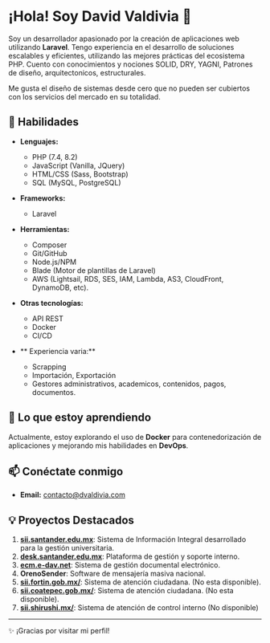 # ¡Hola! Soy David Valdivia 👋

Soy un desarrollador apasionado por la creación de aplicaciones web utilizando **Laravel**. Tengo experiencia en el desarrollo de soluciones escalables y eficientes, utilizando las mejores prácticas del ecosistema PHP.
Cuento con conocimientos y nociones SOLID, DRY, YAGNI, Patrones de diseño, arquitectonicos, estructurales.

Me gusta el diseño de sistemas desde cero que no pueden ser cubiertos con los servicios del mercado en su totalidad.

## 🚀 Habilidades

- **Lenguajes:**
  - PHP (7.4, 8.2)
  - JavaScript (Vanilla, JQuery)
  - HTML/CSS (Sass, Bootstrap)
  - SQL (MySQL, PostgreSQL)

- **Frameworks:**
  - Laravel

- **Herramientas:**
  - Composer
  - Git/GitHub
  - Node.js/NPM
  - Blade (Motor de plantillas de Laravel)
  - AWS (Lightsail, RDS, SES, IAM, Lambda, AS3, CloudFront, DynamoDB, etc).

- **Otras tecnologías:**
  - API REST
  - Docker
  - CI/CD
    
- ** Experiencia varia:**
  - Scrapping
  - Importación, Exportación
  - Gestores administrativos, academicos, contenidos, pagos, documentos.
    
## 🌱 Lo que estoy aprendiendo

Actualmente, estoy explorando el uso de **Docker** para contenedorización de aplicaciones y mejorando mis habilidades en **DevOps**.

## 📫 Conéctate conmigo

- **Email:** contacto@dvaldivia.com

## 💡 Proyectos Destacados

1. **[sii.santander.edu.mx](https://sii.santander.edu.mx)**: Sistema de Información Integral desarrollado para la gestión universitaria.
2. **[desk.santander.edu.mx](https://desk.santander.edu.mx)**: Plataforma de gestión y soporte interno.
3. **[ecm.e-dav.net](https://ecm.e-dav.net)**: Sistema de gestión documental electrónico.
4. **OrenoSender**: Software de mensajería masiva nacional.
5. **[sii.fortin.gob.mx/](https://www.fortin.gob.mx/)**: Sistema de atención ciudadana. (No esta disponible).
6. **[sii.coatepec.gob.mx/](https://www.coatepec.gob.mx/)**: Sistema de atención ciudadana. (No esta disponible).
7. **[sii.shirushi.mx/](https://www.shirushi.mx/)**: Sistema de atención de control interno (No disponible)

---

✨ ¡Gracias por visitar mi perfil!
